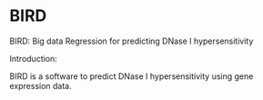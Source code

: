 # BIRD
BIRD: Big data Regression for predicting DNase I hypersensitivity

Introduction:

BIRD is a software to predict DNase I hypersensitivity using gene expression data. 

